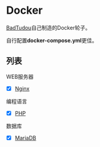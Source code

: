 # Docker
[BadTudou](https://github.com/badtudou/ 'BadTudou')自己制造的Docker轮子。

自行配置**docker-compose.yml**更佳。

## 列表
WEB服务器
- [x] [Nginx](./Nginx 'Nginx')

编程语言
- [x] [PHP](./Php-fpm 'PHP')

数据库
- [X] [MariaDB](./MariaDB 'MariaDB')